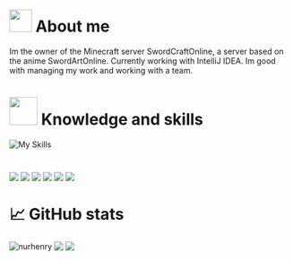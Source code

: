 
# <img height="40" src="https://raw.githubusercontent.com/innng/innng/master/assets/kyubey.gif"/> About me
Im the owner of the Minecraft server SwordCraftOnline, a server based on the anime SwordArtOnline. Currently working with IntelliJ IDEA. Im good with managing my work and working with a team.

<p align="center">

# <img height="50" src="https://media2.giphy.com/media/ao9DUiTKH60XS/giphy.gif?cid=ecf05e47154q9tlrla3egdlp12zecqm2hiqowla7onun2h5p&rid=giphy.gif&ct=s"> Knowledge and skills
  
![My Skills](https://skills.thijs.gg/icons?i=java,html,css,mysql,js,py&theme=dark)
  
#
  <img align="center" src="https://img.shields.io/badge/Java-Good-green" /> <img align="center" src="https://img.shields.io/badge/HTML-Good-green" /> <img align="center" src="https://img.shields.io/badge/CSS-Good-green" /> <img align="center" src="https://img.shields.io/badge/MySQL-Good-green" /> <img align="center" src="https://img.shields.io/badge/JavaScript-Basics-yellow" /> <img align="center" src="https://img.shields.io/badge/Python-Basics-yellow" />
  
  # 
  
# 📈 GitHub stats

<img align="center" src="https://github-readme-stats.vercel.app/api?username=nurhenry&theme=midnight-purple&show_icons=true&locale=en" alt="nurhenry" />
<img align="center" src="https://github-readme-stats.vercel.app/api/pin/?username=NurHenry&repo=Webseite&theme=midnight-purple" />
<img align="center" src="https://github-readme-stats.vercel.app/api/top-langs/?username=NurHenry&theme=midnight-purple" />
<!-- <p><img  src="https://github-readme-stats.vercel.app/api/top-langs?username=nurhenry&theme=jolly&show_icons=true&locale=en&layout=compact" alt="nurhenry" /></p><br /> -->
<!-- <p><img align="center" src="https://github-readme-streak-stats.herokuapp.com/?user=nurhenry&" alt="nurhenry" /></p> -->
